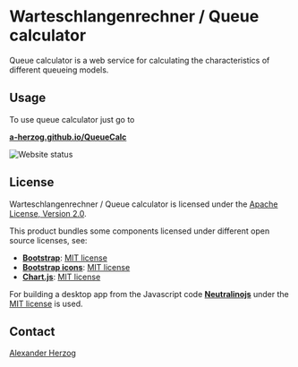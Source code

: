 # Warteschlangenrechner / Queue calculator

Queue calculator is a web service for calculating the characteristics of different queueing models.

## Usage

To use queue calculator just go to

**[a-herzog.github.io/QueueCalc](https://a-herzog.github.io/QueueCalc)**

![Website status](https://img.shields.io/website?url=https%3A%2F%2Fa-herzog.github.io%2FQueueCalc%2F)

## License

Warteschlangenrechner / Queue calculator is licensed under the [Apache License, Version 2.0](https://www.apache.org/licenses/LICENSE-2.0).

This product bundles some components licensed under different open source licenses, see:

- [**Bootstrap**](https://getbootstrap.com/): [MIT license](https://opensource.org/license/mit/)
- [**Bootstrap icons**](https://icons.getbootstrap.com): [MIT license](https://opensource.org/license/mit/)
- [**Chart.js**](https://www.chartjs.org): [MIT license](https://opensource.org/license/mit/)

For building a desktop app from the Javascript code [**Neutralinojs**](https://neutralino.js.org/) under the
[MIT license](https://opensource.org/license/mit/) is used.

## Contact

[Alexander Herzog](https://github.com/A-Herzog)